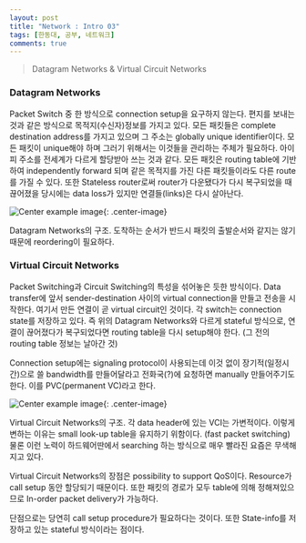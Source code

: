 ```yaml
---
layout: post
title: "Network : Intro 03"
tags: [한동대, 공부, 네트워크]
comments: true
---
```


> Datagram Networks & Virtual Circuit Networks  

### Datagram Networks  
Packet Switch 중 한 방식으로 connection setup을 요구하지 않는다. 편지를 보내는 것과 같은 방식으로 목적지(수신자)정보를 가지고 있다. 모든 패킷들은 complete destination address를 가지고 있으며 그 주소는 globally unique identifier이다. 모든 패킷이 unique해야 하며 그러기 위해서는 이것들을 관리하는 주체가 필요하다. 아이피 주소를 전세계가 다르게 할당받아 쓰는 것과 같다. 모든 패킷은 routing table에 기반하여 independently forward 되며 같은 목적지를 가진 다른 패킷들이라도 다른 route를 가질 수 있다. 또한 Stateless router로써 router가 다운됐다가 다시 복구되었을 때 끊어졌을 당시에는 data loss가 있지만 연결들(links)은 다시 살아난다.  

![Center example image](https://user-images.githubusercontent.com/35067611/64339921-f71dce00-d01f-11e9-8830-0fdf0f37f6dd.png "Center"){: .center-image}  

Datagram Networks의 구조. 도착하는 순서가 반드시 패킷의 출발순서와 같지는 않기 때문에 reordering이 필요하다.  


### Virtual Circuit Networks  
Packet Switching과 Circuit Switching의 특성을 섞어놓은 듯한 방식이다. Data transfer에 앞서 sender-destination 사이의 virtual connection을 만들고 전송을 시작한다. 여기서 만든 연결이 곧 virtual circuit인 것이다. 각 switch는 connection state를 저장하고 있다. 즉 위의 Datagram Networks와 다르게 stateful 방식으로, 연결이 끊어졌다가 복구되었다면 routing table을 다시 setup해야 한다. (그 전의 routing table 정보는 날아간 것)  

Connection setup에는 signaling protocol이 사용되는데 이것 없이 장기적(일정시간)으로 쓸 bandwidth를 만들어달라고 전화국(?)에 요청하면 manually 만들어주기도 한다. 이를 PVC(permanent VC)라고 한다.  

![Center example image](https://user-images.githubusercontent.com/35067611/64340709-c3dc3e80-d021-11e9-85a8-cab5cbb9f0e7.png "Center"){: .center-image}  

Virtual Circuit Networks의 구조. 각 data header에 있는 VCI는 가변적이다. 이렇게 변하는 이유는 small look-up table을 유지하기 위함이다. (fast packet switching) 물론 이런 노력이 하드웨어딴에서 searching 하는 방식으로 매우 빨라진 요즘은 무색해지고 있다.  

Virtual Circuit Networks의 장점은 possibility to support QoS이다. Resource가 call setup 동안 할당되기 때문이다. 또한 패킷의 경로가 모두 table에 의해 정해져있으므로 In-order packet delivery가 가능하다.  

단점으로는 당연히 call setup procedure가 필요하다는 것이다. 또한 State-info를 저장하고 있는 stateful 방식이라는 점이다.  